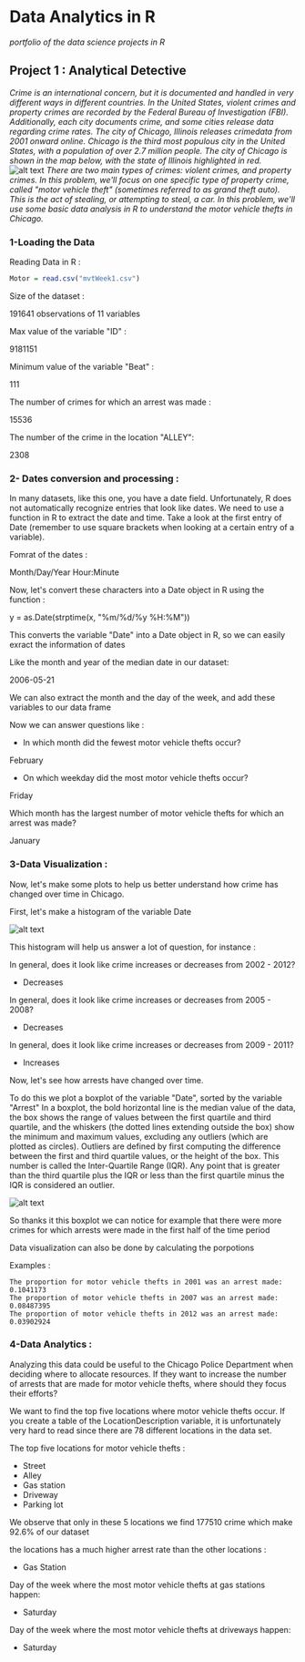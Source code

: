 # Data Analytics in R

*portfolio of the data science projects in R*

## Project 1 : Analytical Detective

*Crime is an international concern, but it is documented and handled in very different ways in different countries. In the United States, violent crimes and property crimes are recorded by the Federal Bureau of Investigation (FBI). Additionally, each city documents crime, and some cities release data regarding crime rates. The city of Chicago, Illinois releases crimedata from 2001 onward online. Chicago is the third most populous city in the United States, with a population of over 2.7 million people. The city of Chicago is shown in the map below, with the state of Illinois highlighted in red.*
![alt text](https://courses.edx.org/assets/courseware/v1/1026b5e44d7529313194b5029a538061/asset-v1:MITx+15.071x+2T2020+type@asset+block/ChicagoMap.png)
*There are two main types of crimes: violent crimes, and property crimes. In this problem, we'll focus on one specific type of property crime, called "motor vehicle theft" (sometimes referred to as grand theft auto). This is the act of stealing, or attempting to steal, a car. In this problem, we'll use some basic data analysis in R to understand the motor vehicle thefts in Chicago.*

### 1-Loading the Data

Reading Data in R :

```R
Motor = read.csv("mvtWeek1.csv") 
``` 
Size of the dataset :

191641 observations of 11 variables

Max value of the variable "ID" :

9181151

Minimum value of the variable "Beat" :

111

The number of crimes for which an arrest was made :

15536

The number of the crime in the location "ALLEY":

2308

### 2- Dates conversion and processing :

In many datasets, like this one, you have a date field. Unfortunately, R does not automatically recognize entries that look like dates. We need to use a function in R to extract the date and time. Take a look at the first entry of Date (remember to use square brackets when looking at a certain entry of a variable).

Fomrat of the dates :

Month/Day/Year Hour:Minute

Now, let's convert these characters into a Date object in R using the function :

y = as.Date(strptime(x, "%m/%d/%y %H:%M"))

This converts the variable "Date" into a Date object in R, so we can easily exract the information of dates

Like the month and year of the median date in our dataset:

2006-05-21

We can also extract the month and the day of the week, and add these variables to our data frame

Now we can answer questions like :

- In which month did the fewest motor vehicle thefts occur?

February

- On which weekday did the most motor vehicle thefts occur?

Friday


Which month has the largest number of motor vehicle thefts for which an arrest was made?

January

### 3-Data Visualization :

Now, let's make some plots to help us better understand how crime has changed over time in Chicago.

First, let's make a histogram of the variable Date

![alt text](https://um6p-my.sharepoint.com/personal/zakarya_jouhafa_emines_um6p_ma/_layouts/15/onedrive.aspx?id=%2Fpersonal%2Fzakarya%5Fjouhafa%5Femines%5Fum6p%5Fma%2FDocuments%2FEMINES%2FAnalytics%20edge%2Fedx%5Fcourse%2FUnit1%2FhistMotor%2Epng&parent=%2Fpersonal%2Fzakarya%5Fjouhafa%5Femines%5Fum6p%5Fma%2FDocuments%2FEMINES%2FAnalytics%20edge%2Fedx%5Fcourse%2FUnit1)

This histogram will help us answer a lot of question, for instance :

In general, does it look like crime increases or decreases from 2002 - 2012?

 - Decreases 

In general, does it look like crime increases or decreases from 2005 - 2008?

 - Decreases 

In general, does it look like crime increases or decreases from 2009 - 2011?

 - Increases 

Now, let's see how arrests have changed over time.

To do this we plot a boxplot of the variable "Date", sorted by the variable "Arrest"
In a boxplot, the bold horizontal line is the median value of the data, the box shows the range of values between the first quartile and third quartile, and the whiskers (the dotted lines extending outside the box) show the minimum and maximum values, excluding any outliers (which are plotted as circles). Outliers are defined by first computing the difference between the first and third quartile values, or the height of the box. This number is called the Inter-Quartile Range (IQR). Any point that is greater than the third quartile plus the IQR or less than the first quartile minus the IQR is considered an outlier.

![alt text](https://um6p-my.sharepoint.com/personal/zakarya_jouhafa_emines_um6p_ma/_layouts/15/onedrive.aspx?id=%2Fpersonal%2Fzakarya%5Fjouhafa%5Femines%5Fum6p%5Fma%2FDocuments%2FEMINES%2FAnalytics%20edge%2Fedx%5Fcourse%2FUnit1%2FboxplotMotor%2Epng&parent=%2Fpersonal%2Fzakarya%5Fjouhafa%5Femines%5Fum6p%5Fma%2FDocuments%2FEMINES%2FAnalytics%20edge%2Fedx%5Fcourse%2FUnit1)

So thanks it this boxplot we can notice for example that there were more crimes for which arrests were made in the first half of the time period


Data visualization can also be done by calculating the porpotions 

Examples :

    The proportion for motor vehicle thefts in 2001 was an arrest made: 0.1041173
    The proportion of motor vehicle thefts in 2007 was an arrest made:  0.08487395
    The proportion of motor vehicle thefts in 2012 was an arrest made:  0.03902924

### 4-Data Analytics :

Analyzing this data could be useful to the Chicago Police Department when deciding where to allocate resources. If they want to increase the number of arrests that are made for motor vehicle thefts, where should they focus their efforts?

We want to find the top five locations where motor vehicle thefts occur. If you create a table of the LocationDescription variable, it is unfortunately very hard to read since there are 78 different locations in the data set.

The top five locations for motor vehicle thefts :

- Street
- Alley
- Gas station 
- Driveway
- Parking lot

We observe that only in these 5 locations we find 177510 crime which make 92.6% of our dataset

the locations has a much higher arrest rate than the other locations :

- Gas Station

Day of the week where the most motor vehicle thefts at gas stations happen:

- Saturday

Day of the week where the most motor vehicle thefts at driveways happen:

- Saturday
